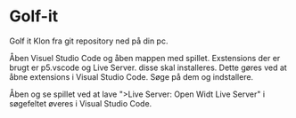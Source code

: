 # Golf-it
Golf it
Klon fra git repository ned på din pc.

Åben Visuel Studio Code og åben mappen med spillet. Exstensions der er brugt er p5.vscode og Live Server. 
disse skal installeres. Dette gøres ved at åbne extensions i Visual Studio Code. Søge på dem og indstallere.

Åben og se spillet ved at lave ">Live Server: Open Widt Live Server" i søgefeltet øveres i Visual Studio Code.
